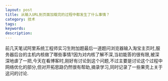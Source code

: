 ```yaml
---
layout: post
title: 从输入URL到页面加载完的过程中都发生了什么事情？
category: 技术
tags:
keywords:
description:
---
```


前几天笔试阿里系统工程师实习生附加题最后一道题问浏览器输入淘宝主页时,服务器后台的主机内核做了哪些事情?因为对内核了解不深,当初能答的很有限,被深深地虐了一把,今天在看博客时,刚好有讨论到这个问题,不过主要是讨论这个过程中网络优化的部分,但对开拓思路仍然很有帮助,摘录学习,同时记录了一些果壳上关于这问的讨论.
